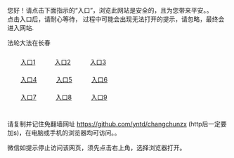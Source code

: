 您好！请点击下面指示的“入口”，浏览此网站是安全的，且为您带来平安。。 <br/>
点击入口后，请耐心等待， 过程中可能会出现无法打开的提示，请忽略，最终会进入网站. </br>

法轮大法在长春<br/>
<div style="padding:10px"><a style="margin:20px" target="_blank" href="https://d1r2h1v7ifzh6s.cloudfront.net/2Qpsp?aydwmgbm" id="ccLink1" rel="nofollow">入口1</a> <a target="_blank" style="margin:20px" href="https://dfmxpzh8et33r.cloudfront.net/2Qpsp?fcqtjbg" id="ccLink2" rel="nofollow">入口2</a> <a style="margin:20px" target="_blank" href="https://d7qbmauk3d5m1.cloudfront.net/2Qpsp?vzkrryo" id="ccLink3" rel="nofollow">入口3</a></div>

<div style="padding:10px" ><a style="margin:20px" target="_blank" href="https://d1r2h1v7ifzh6s.cloudfront.net/2Qpsp?aydwmgbm" id="ccLink4" rel="nofollow">入口4</a> <a style="margin:20px" href="https://dfmxpzh8et33r.cloudfront.net/2Qpsp?fcqtjbg" target="_blank" id="ccLink5" rel="nofollow">入口5</a> <a style="margin:20px" href="https://d7qbmauk3d5m1.cloudfront.net/2Qpsp?vzkrryo" target="_blank" id="ccLink6" rel="nofollow">入口6</a></div>

<div style="padding:10px"><a style="margin:20px" target="_blank" href="https://d1r2h1v7ifzh6s.cloudfront.net/2Qpsp?aydwmgbm" id="ccLink7" rel="nofollow">入口7</a> <a style="margin:20px" href="https://dfmxpzh8et33r.cloudfront.net/2Qpsp?fcqtjbg" target="_blank" id="ccLink8" rel="nofollow">入口8</a> <a style="margin:20px" target="_blank" href="https://d7qbmauk3d5m1.cloudfront.net/2Qpsp?vzkrryo" id="ccLink9" rel="nofollow">入口9</a></div>

<br/>



请复制并记住免翻墙网址 https://github.com/yntd/changchunzx (http后一定要加s)，在电脑或手机的浏览器均可访问。。<br/>

微信如提示停止访问该网页，须先点击右上角，选择浏览器打开。
